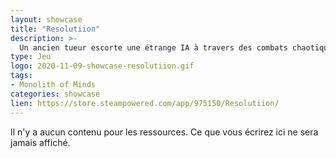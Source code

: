 ```yaml
---
layout: showcase
title: "Resolutiion"
description: >-
  Un ancien tueur escorte une étrange IA à travers des combats chaotiques, des secrets troublants, et un calme dérangeant dans un paysage d'hommes fous et d'animaux sains d'esprit.
type: Jeu
logo: 2020-11-09-showcase-resolutiion.gif
tags:
- Monolith of Minds 
categories: showcase
lien: https://store.steampowered.com/app/975150/Resolutiion/
---
```


Il n'y a aucun contenu pour les ressources.
Ce que vous écrirez ici ne sera jamais affiché.
